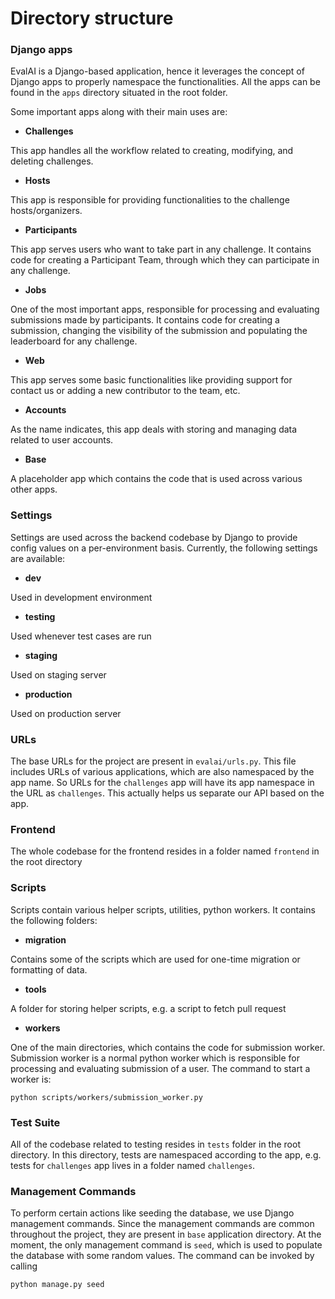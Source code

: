 # Directory structure

### Django apps

EvalAI is a Django-based application, hence it leverages the concept of Django apps to properly namespace the functionalities. All the apps can be found in the `apps` directory situated in the root folder.

Some important apps along with their main uses are:

- **Challenges**

This app handles all the workflow related to creating, modifying, and deleting challenges.

- **Hosts**

This app is responsible for providing functionalities to the challenge hosts/organizers.

- **Participants**

This app serves users who want to take part in any challenge. It contains code for creating a Participant Team, through which they can participate in any challenge.

- **Jobs**

One of the most important apps, responsible for processing and evaluating submissions made by participants. It contains code for creating a submission, changing the visibility of the submission and populating the leaderboard for any challenge.

- **Web**

This app serves some basic functionalities like providing support for contact us or adding a new contributor to the team, etc.

- **Accounts**

As the name indicates, this app deals with storing and managing data related to user accounts.

- **Base**

A placeholder app which contains the code that is used across various other apps.

### Settings

Settings are used across the backend codebase by Django to provide config values on a per-environment basis. Currently, the following settings are available:

- **dev**

Used in development environment

- **testing**

Used whenever test cases are run

- **staging**

Used on staging server

- **production**

Used on production server

### URLs

The base URLs for the project are present in `evalai/urls.py`. This file includes URLs of various applications, which are also namespaced by the app name. So URLs for the `challenges` app will have its app namespace in the URL as `challenges`. This actually helps us separate our API based on the app.

### Frontend

The whole codebase for the frontend resides in a folder named `frontend` in the root directory

### Scripts

Scripts contain various helper scripts, utilities, python workers. It contains the following folders:

- **migration**

Contains some of the scripts which are used for one-time migration or formatting of data.

- **tools**

A folder for storing helper scripts, e.g. a script to fetch pull request

- **workers**

One of the main directories, which contains the code for submission worker. Submission worker is a normal python worker which is responsible for processing and evaluating submission of a user. The command to start a worker is:

```
python scripts/workers/submission_worker.py
```

### Test Suite

All of the codebase related to testing resides in `tests` folder in the root directory. In this directory, tests are namespaced according to the app, e.g. tests for `challenges` app lives in a folder named `challenges`.

### Management Commands

To perform certain actions like seeding the database, we use Django management commands. Since the management commands are common throughout the project, they are present in `base` application directory. At the moment, the only management command is `seed`, which is used to populate the database with some random values. The command can be invoked by calling

```
python manage.py seed
```
